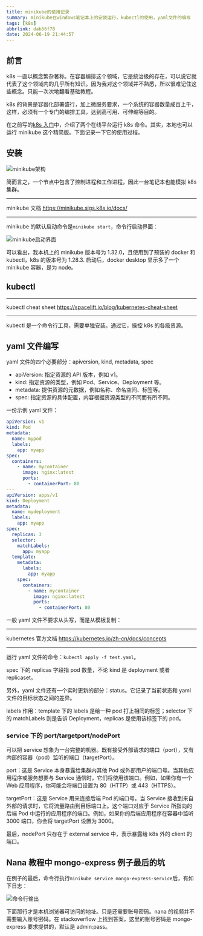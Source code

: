 ```yaml
---
title: minikube的使用记录
summary: minikube在windows笔记本上的安装运行，kubectl的使用，yaml文件的编写
tags: [k8s]
abbrlink: dab56f78
date: 2024-06-19 21:44:57
---
```


## 前言

k8s 一直以概念繁杂著称。在容器编排这个领域，它是统治级的存在，可以说它就代表了这个领域内的几乎所有知识。因为我对这个领域并不熟悉，所以很难记住这些概念。只能一次次地翻看基础教程。

k8s 的背景是容器化部署盛行，加上微服务要求，一个系统的容器数量成百上千，这样，必须有一个专门的编排工具，达到高可用、可伸缩等目的。

在之前写的[k8s 入门](https://blog.jasonleehere.com/posts/b702da18.html)中，介绍了两个在线平台运行 k8s 命令。其实，本地也可以运行 minikube 这个精简版。下面记录一下它的使用过程。

## 安装

![minikube架构](https://cdn.jsdelivr.net/gh/li199-code/blog-imgs@main/17188050260521718805025772.png)

简而言之，一个节点中包含了控制进程和工作进程，因此一台笔记本也能模拟 k8s 集群。

---

minikube 文档
https://minikube.sigs.k8s.io/docs/

---

minikube 的默认启动命令是`minikube start`，命令行启动界面：

![minikube启动界面](https://cdn.jsdelivr.net/gh/li199-code/blog-imgs@main/17187761890551718776188800.png)

可以看出，我本机上的 minikube 版本号为 1.32.0，且使用到了预装的 docker 和 kubectl，k8s 的版本号为 1.28.3. 启动后，docker desktop 显示多了一个 minikube 容器，是为 node。

## kubectl

---

kubectl cheat sheet
https://spacelift.io/blog/kubernetes-cheat-sheet

---

kubectl 是一个命令行工具，需要单独安装。通过它，操控 k8s 的各级资源。

## yaml 文件编写

yaml 文件的四个必要部分：apiversion, kind, metadata, spec

- apiVersion: 指定资源的 API 版本，例如 v1。
- kind: 指定资源的类型，例如 Pod、Service、Deployment 等。
- metadata: 提供资源的元数据，例如名称、命名空间、标签等。
- spec: 指定资源的具体配置，内容根据资源类型的不同而有所不同。

一份示例 yaml 文件：

```yaml
apiVersion: v1
kind: Pod
metadata:
  name: mypod
  labels:
    app: myapp
spec:
  containers:
    - name: mycontainer
      image: nginx:latest
      ports:
        - containerPort: 80
---
apiVersion: apps/v1
kind: Deployment
metadata:
  name: mydeployment
  labels:
    app: myapp
spec:
  replicas: 3
  selector:
    matchLabels:
      app: myapp
  template:
    metadata:
      labels:
        app: myapp
    spec:
      containers:
        - name: mycontainer
          image: nginx:latest
          ports:
            - containerPort: 80
```

一般 yaml 文件不要求从头写，而是从模板复制：

---

kubernetes 官方文档
https://kubernetes.io/zh-cn/docs/concepts

---

运行 yaml 文件的命令：`kubectl apply -f test.yaml`。

spec 下的 replicas 字段指 pod 数量，不论 kind 是 deployment 或者 replicaset。

另外，yaml 文件还有一个实时更新的部分：status。它记录了当前状态和 yaml 文件的目标状态之间的差异。

labels 作用：template 下的 labels 是给一种 pod 打上相同的标签；selector 下的 matchLabels 则是告诉 Deployment，replicas 是使用该标签下的 pod。

### service 下的 port/targetport/nodePort

可以把 service 想象为一台完整的机器。既有接受外部请求的端口（port），又有内部的容器（pod）监听的端口（targetPort）。

port：这是 Service 本身暴露给集群内其他 Pod 或外部用户的端口号。当其他应用程序或服务想要与 Service 通信时，它们将使用该端口。例如，如果你有一个 Web 应用程序，你可能会将端口设置为 80（HTTP）或 443（HTTPS）。

targetPort：这是 Service 用来连接后端 Pod 的端口号。当 Service 接收到来自外部的请求时，它将流量路由到目标端口上。这个端口对应于 Service 所指向的后端 Pod 中运行的应用程序的端口。例如，如果你的后端应用程序在容器中监听 3000 端口，你会将 targetPort 设置为 3000。

最后，nodePort 只存在于 external service 中，表示暴露给 k8s 外的 client 的端口。

## Nana 教程中 mongo-express 例子最后的坑

在例子的最后，命令行执行`minikube service mongo-express-service`后，有如下日志：

![命令行输出](https://cdn.jsdelivr.net/gh/li199-code/blog-imgs@main/17188988784971718898877642.png)

下面那行才是本机浏览器可访问的地址。只是还需要账号密码。nana 的视频并不需要输入账号密码。在 stackoverflow 上找到答案，这里的账号密码是 mongo-express 要求提供的，默认是 admin:pass。

